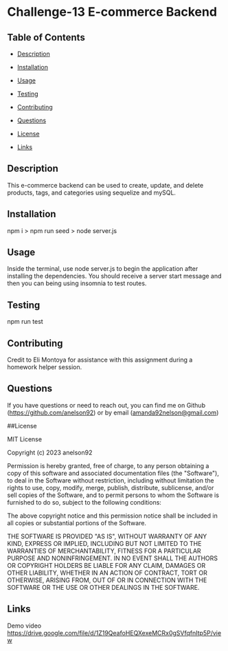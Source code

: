 # Challenge-13 E-commerce Backend

## Table of Contents
  
  
 * [Description](#Description)
  
 * [Installation](#Installation)
  
 * [Usage](#Usage)
  
 * [Testing](#Testing)
  
 * [Contributing](#Contributing)
  
 * [Questions](#Questions)
  
 * [License](#License)
 
 * [Links](#Links)
  
## Description
  
This e-commerce backend can be used to create, update, and delete products, tags, and categories using sequelize and mySQL. 
  
## Installation
  
npm i > npm run seed > node server.js 
  
## Usage
  
Inside the terminal, use node server.js to begin the application after installing the dependencies. You should receive a server start message and then you can being using insomnia to test routes. 

## Testing
  
npm run test
  
## Contributing
  
Credit to Eli Montoya for assistance with this assignment during a homework helper session. 
  
## Questions
  
If you have questions or need to reach out, you can find me on Github (https://github.com/anelson92) or by email (amanda92nelson@gmail.com)
 
##License 

MIT License

Copyright (c) 2023 anelson92

Permission is hereby granted, free of charge, to any person obtaining a copy
of this software and associated documentation files (the "Software"), to deal
in the Software without restriction, including without limitation the rights
to use, copy, modify, merge, publish, distribute, sublicense, and/or sell
copies of the Software, and to permit persons to whom the Software is
furnished to do so, subject to the following conditions:

The above copyright notice and this permission notice shall be included in all
copies or substantial portions of the Software.

THE SOFTWARE IS PROVIDED "AS IS", WITHOUT WARRANTY OF ANY KIND, EXPRESS OR
IMPLIED, INCLUDING BUT NOT LIMITED TO THE WARRANTIES OF MERCHANTABILITY,
FITNESS FOR A PARTICULAR PURPOSE AND NONINFRINGEMENT. IN NO EVENT SHALL THE
AUTHORS OR COPYRIGHT HOLDERS BE LIABLE FOR ANY CLAIM, DAMAGES OR OTHER
LIABILITY, WHETHER IN AN ACTION OF CONTRACT, TORT OR OTHERWISE, ARISING FROM,
OUT OF OR IN CONNECTION WITH THE SOFTWARE OR THE USE OR OTHER DEALINGS IN THE
SOFTWARE.

## Links

Demo video https://drive.google.com/file/d/1Z19QeafoHEQXexeMCRx0gSVfqfnItp5P/view
